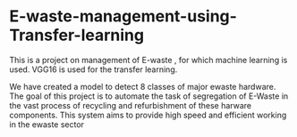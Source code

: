# E-waste-management-using-Transfer-learning
This is a project on management of E-waste , for which machine learning is used. VGG16 is used for the transfer learning.

We have created a model to detect 8 classes of major ewaste hardware.
The goal of this project is to automate the task of segregation of E-Waste in the vast process of recycling and refurbishment of these harware components. This system aims to provide high speed and efficient working in the ewaste sector
